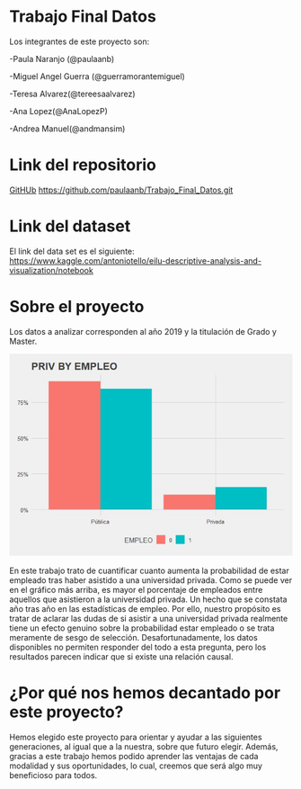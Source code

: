# Trabajo Final Datos
Los integrantes de este proyecto son:

-Paula Naranjo (@paulaanb)

-Miguel Angel Guerra (@guerramorantemiguel)

-Teresa Alvarez(@tereesaalvarez)

-Ana Lopez(@AnaLopezP)

-Andrea Manuel(@andmansim)
# Link del repositorio
[GitHUb](https://github.com/paulaanb/Trabajo_Final_Datos.git)
https://github.com/paulaanb/Trabajo_Final_Datos.git

# Link del dataset
El link del data set es el siguiente: https://www.kaggle.com/antoniotello/eilu-descriptive-analysis-and-visualization/notebook
# Sobre el proyecto
Los datos a analizar corresponden al año 2019 y la titulación de Grado y Master.

![imagen gáraficos](/Juego_fig/1647603194638.jpg)

En este trabajo trato de cuantificar cuanto aumenta la probabilidad de estar empleado tras haber asistido a una universidad privada.
Como se puede ver en el gráfico más arriba, es mayor el porcentaje de empleados entre aquellos que asistieron a la universidad privada. Un hecho que se constata año tras año en las estadísticas de empleo. Por ello, nuestro propósito es tratar de aclarar las dudas de si asistir a una universidad privada realmente tiene un efecto genuino sobre la probabilidad estar empleado o se trata meramente de sesgo de selección. Desafortunadamente, los datos disponibles no permiten responder del todo a esta pregunta, pero los resultados parecen indicar que si existe una relación causal.

# ¿Por qué nos hemos decantado por este proyecto?

Hemos elegido este proyecto para orientar y ayudar a las siguientes generaciones, al igual que a la nuestra, sobre que futuro elegir. Además, gracias a este trabajo hemos podido aprender las ventajas de cada modalidad y sus oportunidades, lo cual, creemos que será algo muy beneficioso para todos. 
